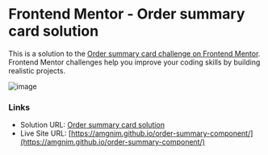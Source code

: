 # Frontend Mentor - Order summary card solution

This is a solution to the [Order summary card challenge on Frontend Mentor](https://www.frontendmentor.io/challenges/order-summary-component-QlPmajDUj). Frontend Mentor challenges help you improve your coding skills by building realistic projects. 

![image](https://github.com/amgnim/order-summary-component/assets/39149192/62077fad-1215-4b66-ac5c-58ae6dffad5f)


### Links

- Solution URL: [Order summary card solution](https://www.frontendmentor.io/solutions/order-summary-component-bem-IVhEZBH7IY)
- Live Site URL: [https://amgnim.github.io/order-summary-component/](https://amgnim.github.io/order-summary-component/)
